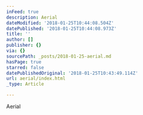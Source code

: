 ```yaml
---
inFeed: true
description: Aerial
dateModified: '2018-01-25T10:44:08.504Z'
datePublished: '2018-01-25T10:44:08.973Z'
title: ''
author: []
publisher: {}
via: {}
sourcePath: _posts/2018-01-25-aerial.md
hasPage: true
starred: false
datePublishedOriginal: '2018-01-25T10:43:49.114Z'
url: aerial/index.html
_type: Article

---
```

Aerial